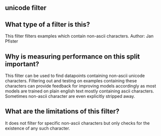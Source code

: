 ## unicode filter

## What type of a filter is this?

This filter filters examples which contain non-ascii characters.
Author: Jan Pfister

## Why is measuring performance on this split important?
This filter can be used to find datapoints containing non-ascii unicode characters. Filtering out and testing on examples containing these characters can provide feedback for improving models accordingly as most models are trained on plain english text mostly containing ascii characters. Sometimes non-ascii character are even explicitly stripped away.

## What are the limitations of this filter?
It does not filter for specific non-ascii characters but only checks for the existence of any such character.
